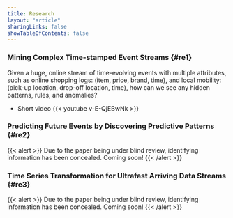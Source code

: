 ```yaml
---
title: Research
layout: "article"
sharingLinks: false
showTableOfContents: false
---
```


### Mining Complex Time-stamped Event Streams {#re1}
Given a huge, online stream of time-evolving events with multiple attributes, such as online shopping logs: (item, price, brand, time), and local mobility: (pick-up location, drop-off location, time),
how can we see any hidden patterns, rules, and anomalies?

- Short video
{{< youtube v-E-QjEBwNk >}}


### Predicting Future Events by Discovering Predictive Patterns {#re2}
{{< alert >}} 
Due to the paper being under blind review, identifying information has been concealed.
Coming soon!
{{< /alert >}} 


### Time Series Transformation for Ultrafast Arriving Data Streams {#re3}
{{< alert >}} 
Due to the paper being under blind review, identifying information has been concealed.
Coming soon!
{{< /alert >}} 